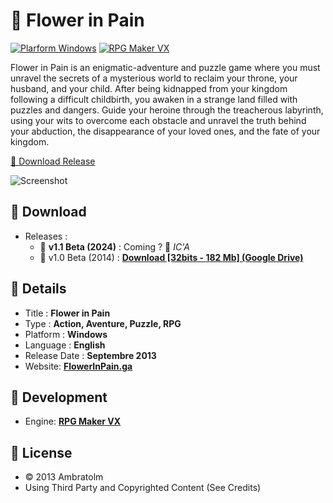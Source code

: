 # 🌹 Flower in Pain

[![Plarform Windows](https://img.shields.io/badge/Windows-blue?logo=windows)](https://github.com/topics/windows)
[![RPG Maker VX](https://img.shields.io/badge/RPG%20Maker-VX-blue?logo=ruby)](https://github.com/topics/rpgmakervx)

Flower in Pain is an enigmatic-adventure and puzzle game where you must unravel the secrets of a mysterious world to reclaim your throne, your husband, and your child. After being kidnapped from your kingdom following a difficult childbirth, you awaken in a strange land filled with puzzles and dangers. Guide your heroine through the treacherous labyrinth, using your wits to overcome each obstacle and unravel the truth behind your abduction, the disappearance of your loved ones, and the fate of your kingdom.

[🔽 Download Release](#-download)

![Screenshot](./screenshot.gif?raw=true)

## 💾 Download

- Releases :
    - 💾 **v1.1 Beta (2024)** : Coming ? 🚧 _IC'A_ 
    - 💾 v1.0 Beta (2014) : **[Download [32bits - 182 Mb] (Google Drive)](https://drive.google.com/file/d/0B0DuWGurSUq_WGNucXNyREk5X00/view?usp=sharing&resourcekey=0-gPCcyFEouXam55XKSFXnIA "Download")**


## 📓 Details
- Title : **Flower in Pain**
- Type : **Action, Aventure, Puzzle, RPG**
- Platform : **Windows**
- Language : **English**
- Release Date : **Septembre 2013**
- Website: **[FlowerInPain.ga](https://flowerinpain.blogspot.com/p/flower-in-pain.html)**

## 🚀 Development
- Engine: **[RPG Maker VX](https://www.rpgmakerweb.com/products/rpg-maker-vx)**

## :page_facing_up: License
- &copy; 2013 Ambratolm
- Using Third Party and Copyrighted Content (See Credits)


